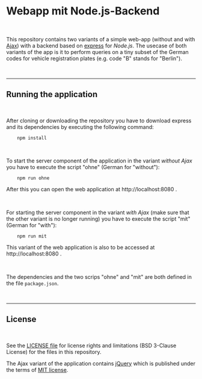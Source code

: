 # Webapp mit Node.js-Backend ##

<br>

This repository contains two variants of a simple web-app (without and with 
[Ajax](https://en.wikipedia.org/wiki/Ajax_(programming))) with a backend 
based on [express](https://www.npmjs.com/package/express) for *Node.js*.
The usecase of both variants of the app is it to perform queries on a tiny subset of 
the German codes for vehicle registration plates (e.g. code "B" stands for "Berlin").

<br>

----

## Running the application ##

<br>

After cloning or downloading the repository you have to download express and its dependencies by 
executing the following command:
````
    npm install
````    
<br>

To start the server component of the application in the variant *without Ajax* you have to 
execute the script "ohne" (German for "without"):
````
    npm run ohne
````

After this you can open the web application at http://localhost:8080 .

<br>

For starting the server component in the variant *with Ajax* (make sure that the other variant
is no longer running) you have to execute the script "mit" (German for "with"):
````
    npm run mit
````

This variant of the web application is also to be accessed at http://localhost:8080 .

<br>

The dependencies and the two scrips "ohne" and "mit" are both defined in the file `package.json`.

<br>

----

## License ##

<br>

See the [LICENSE file](LICENSE.md) for license rights and limitations (BSD 3-Clause License)
for the files in this repository.

The Ajax variant of the application contains [jQuery](https://jquery.org) which is published
under the terms of [MIT license](https://jquery.org/license/).

<br>
